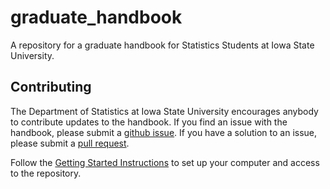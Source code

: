 # graduate_handbook

A repository for a graduate handbook for Statistics Students at Iowa State 
University. 

## Contributing

The Department of Statistics at Iowa State University encourages anybody to 
contribute updates to the handbook. 
If you find an issue with the handbook, 
please submit a [github issue](https://github.com/isustatistics/graduate_handbook/issues).
If you have a solution to an issue, 
please submit a [pull request](https://github.com/isustatistics/graduate_handbook/pulls). 

Follow the [Getting Started Instructions](GETTING_STARTED.html)
to set up your computer and access to the repository.